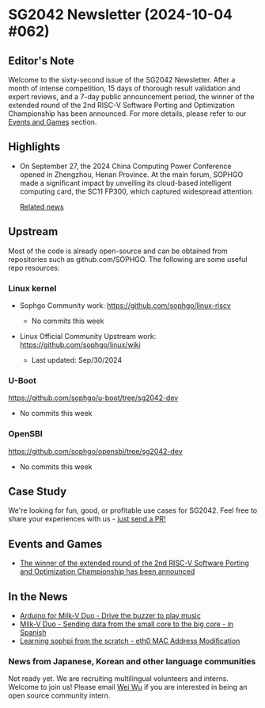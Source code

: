 # SG2042 Newsletter (2024-10-04 #062)

## Editor's Note

Welcome to the sixty-second issue of the SG2042 Newsletter. After a month of intense competition, 15 days of thorough result validation and expert reviews, and a 7-day public announcement period, the winner of the extended round of the 2nd RISC-V Software Porting and Optimization Championship has been announced. For more details, please refer to our [Events and Games](#Events-and-Games) section.

## Highlights

+ On September 27, the 2024 China Computing Power Conference opened in Zhengzhou, Henan Province. At the main forum, SOPHGO made a significant impact by unveiling its cloud-based intelligent computing card, the SC11 FP300, which captured widespread attention.

  [Related news](https://mp.weixin.qq.com/s/nuw3uzYDPMGmCH-_lGze5Q)

## Upstream

Most of the code is already open-source and can be obtained from repositories such as github.com/SOPHGO. The following are some useful repo resources:

### Linux kernel

+ Sophgo Community work: https://github.com/sophgo/linux-riscv

  + No commits this week

+ Linux Official Community Upstream work: https://github.com/sophgo/linux/wiki

  + Last updated: Sep/30/2024


### U-Boot

https://github.com/sophgo/u-boot/tree/sg2042-dev

+ No commits this week

### OpenSBI

https://github.com/sophgo/opensbi/tree/sg2042-dev

+ No commits this week

## Case Study

We're looking for fun, good, or profitable use cases for SG2042. Feel free to share your experiences with us - [just send a PR!](https://github.com/sophgocommunity/SG2042-Newsletter/pulls)

## Events and Games

+ [The winner of the extended round of the 2nd RISC-V Software Porting and Optimization Championship has been announced][event-1]

[event-1]:https://mp.weixin.qq.com/s/oFHkYKs3isbhXCpYtoleyg


## In the News

+ [Arduino for Milk-V Duo - Drive the buzzer to play music][news-1]
+ [Milk-V Duo - Sending data from the small core to the big core - in Spanish][news-2]
+ [Learning sophpi from the scratch - eth0 MAC Address Modification][news-3]

[news-1]:https://www.bilibili.com/video/BV1qoxreKEmh
[news-2]:https://www.youtube.com/watch?v=rRLpFgnZ2kw
[news-3]:https://zhuanlan.zhihu.com/p/792312036

### News from Japanese, Korean and other language communities

Not ready yet. We are recruiting multilingual volunteers and interns. Welcome to join us! Please email [Wei Wu](mailto:wuwei2016@iscas.ac.cn) if you are interested in being an open source community intern.